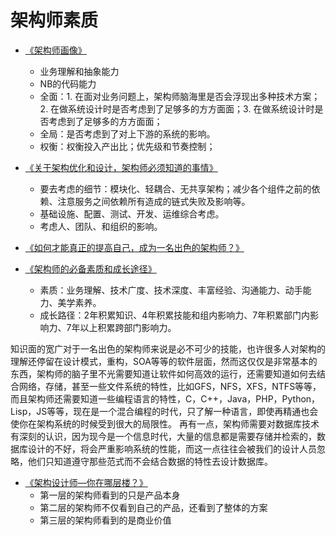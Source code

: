 # 架构师素质
- [《架构师画像》](http://hellojava.info/?p=430)
    - 业务理解和抽象能力
    - NB的代码能力
    - 全面：1. 在面对业务问题上，架构师脑海里是否会浮现出多种技术方案；2. 在做系统设计时是否考虑到了足够多的方方面面；3. 在做系统设计时是否考虑到了足够多的方方面面；
    - 全局：是否考虑到了对上下游的系统的影响。
    - 权衡：权衡投入产出比；优先级和节奏控制；

- [《关于架构优化和设计，架构师必须知道的事情》](http://www.infoq.com/cn/articles/architecture-optimization-and-design-the-architect-must-know)
    - 要去考虑的细节：模块化、轻耦合、无共享架构；减少各个组件之前的依赖、注意服务之间依赖所有造成的链式失败及影响等。
    - 基础设施、配置、测试、开发、运维综合考虑。
    - 考虑人、团队、和组织的影响。

- [《如何才能真正的提高自己，成为一名出色的架构师？》](https://www.zhihu.com/question/19841397)
- [《架构师的必备素质和成长途径》](https://blog.csdn.net/sanbingyutuoniao123/article/details/54144129)
    - 素质：业务理解、技术广度、技术深度、丰富经验、沟通能力、动手能力、美学素养。
    - 成长路径：2年积累知识、4年积累技能和组内影响力、7年积累部门内影响力、7年以上积累跨部门影响力。
    
知识面的宽广对于一名出色的架构师来说是必不可少的技能，也许很多人对架构的理解还停留在设计模式，重构，SOA等等的软件层面，然而这仅仅是非常基本的东西，架构师的脑子里不光需要知道让软件如何高效的运行，还需要知道如何去结合网络，存储，甚至一些文件系统的特性，比如GFS，NFS，XFS，NTFS等等，而且架构师还需要知道一些编程语言的特性，C，C++，Java，PHP，Python，Lisp，JS等等，现在是一个混合编程的时代，只了解一种语言，即使再精通也会使你在架构系统的时候受到很大的局限性。       再有一点，架构师需要对数据库技术有深刻的认识，因为现今是一个信息时代，大量的信息都是需要存储并检索的，数据库设计的不好，将会严重影响系统的性能，而这一点往往会被我们的设计人员忽略，他们只知道遵守那些范式而不会结合数据的特性去设计数据库。

- [《架构设计师—你在哪层楼？》](http://blog.51cto.com/frankfan/1248401)
    - 第一层的架构师看到的只是产品本身
    - 第二层的架构师不仅看到自己的产品，还看到了整体的方案
    - 第三层的架构师看到的是商业价值

